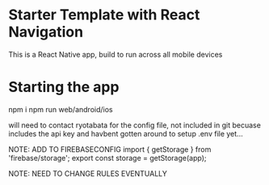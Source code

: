 # Starter Template with React Navigation

This is a React Native app, build to run across all mobile devices

# Starting the app

npm i
npm run web/android/ios

will need to contact ryotabata for the config file, not included in git becuase includes the api key and havbent gotten around to setup .env file yet...

NOTE:
ADD TO FIREBASECONFIG
import { getStorage } from 'firebase/storage';
export const storage = getStorage(app);

NOTE:
NEED TO CHANGE RULES EVENTUALLY
